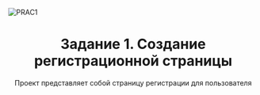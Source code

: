 
![PRAC1](https://github.com/user-attachments/assets/ed6d0d3e-8077-4300-808a-7f3a5bb1d7d9)
<h1 align="center">Задание 1. Создание регистрационной страницы </h1> 
<p align="center"> Проект представляет собой страницу регистрации для пользователя </p>


